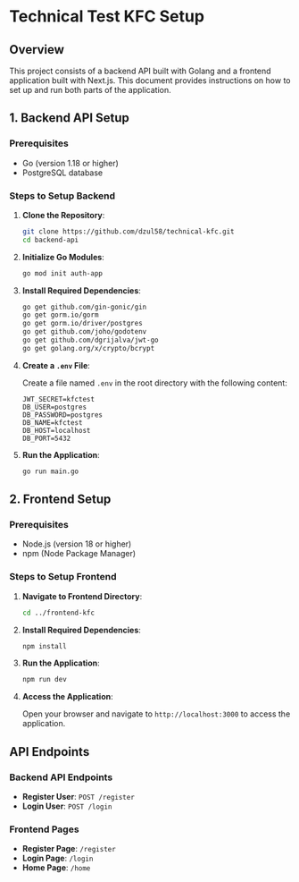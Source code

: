 # Technical Test KFC Setup

## Overview

This project consists of a backend API built with Golang and a frontend application built with Next.js. This document provides instructions on how to set up and run both parts of the application.

## 1. Backend API Setup

### Prerequisites

- Go (version 1.18 or higher)
- PostgreSQL database

### Steps to Setup Backend

1. **Clone the Repository**:

   ```bash
   git clone https://github.com/dzul58/technical-kfc.git
   cd backend-api
   ```

2. **Initialize Go Modules**:

   ```bash
   go mod init auth-app
   ```

3. **Install Required Dependencies**:

   ```bash
   go get github.com/gin-gonic/gin
   go get gorm.io/gorm
   go get gorm.io/driver/postgres
   go get github.com/joho/godotenv
   go get github.com/dgrijalva/jwt-go
   go get golang.org/x/crypto/bcrypt
   ```

4. **Create a `.env` File**:

   Create a file named `.env` in the root directory with the following content:

   ```env
   JWT_SECRET=kfctest
   DB_USER=postgres
   DB_PASSWORD=postgres
   DB_NAME=kfctest
   DB_HOST=localhost
   DB_PORT=5432
   ```

5. **Run the Application**:

   ```bash
   go run main.go
   ```

## 2. Frontend Setup

### Prerequisites

- Node.js (version 18 or higher)
- npm (Node Package Manager)

### Steps to Setup Frontend

1. **Navigate to Frontend Directory**:

   ```bash
   cd ../frontend-kfc
   ```

2. **Install Required Dependencies**:

   ```bash
   npm install
   ```

3. **Run the Application**:

   ```bash
   npm run dev
   ```

4. **Access the Application**:

   Open your browser and navigate to `http://localhost:3000` to access the application.

## API Endpoints

### Backend API Endpoints

- **Register User**: `POST /register`
- **Login User**: `POST /login`

### Frontend Pages

- **Register Page**: `/register`
- **Login Page**: `/login`
- **Home Page**: `/home`
